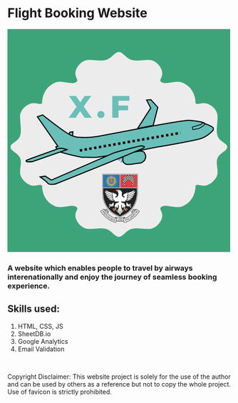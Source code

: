 # Flight Booking Website
![alt text](images/Crest.png)


### A website which enables people to travel by airways interenationally and enjoy the journey of seamless booking experience.

## Skills used:
  1. HTML, CSS, JS
  2. SheetDB.io
  3. Google Analytics
  4. Email Validation
  
  <br>
  
  Copyright Disclaimer: 
 This website project is solely for the use of the author and can be used by others as a reference but not to copy the whole project. Use of favicon is strictly prohibited.
